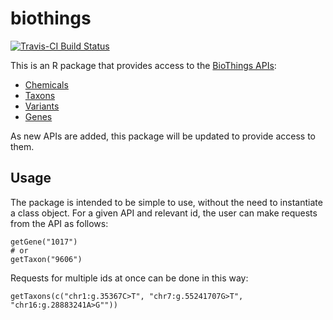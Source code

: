 # biothings
[![Travis-CI Build Status](https://travis-ci.org/biothings/biothings_client.R.svg?branch=master)](https://travis-ci.org/biothings/biothings_client.R)

This is an R package that provides access to the [BioThings APIs](biothings.io):
* [Chemicals](http://mychem.info/)
* [Taxons](http://t.biothings.io/)
* [Variants](http://myvariant.info/)
* [Genes](http://mygene.info/)

As new APIs are added, this package will be updated to provide access to them.

## Usage
The package is intended to be simple to use, without the need to instantiate a class object. For a given API and relevant id, the user can make requests from the API as follows:
```
getGene("1017")
# or
getTaxon("9606")
```

Requests for multiple ids at once can be done in this way:
```
getTaxons(c("chr1:g.35367C>T", "chr7:g.55241707G>T", "chr16:g.28883241A>G""))

```
